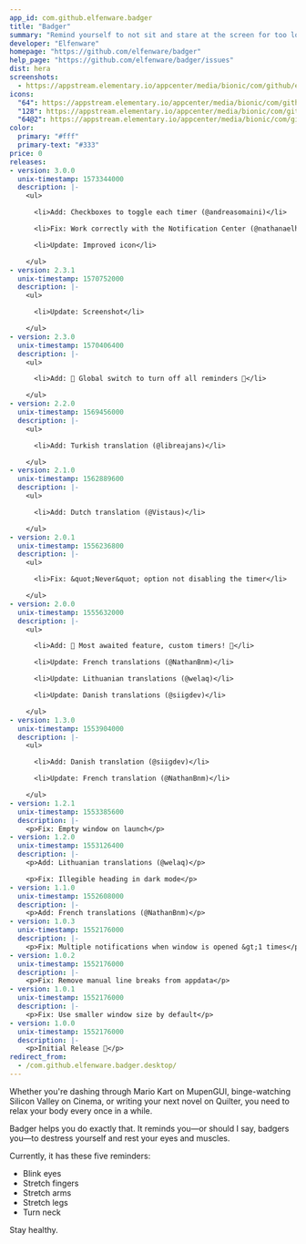 ```yaml
---
app_id: com.github.elfenware.badger
title: "Badger"
summary: "Remind yourself to not sit and stare at the screen for too long"
developer: "Elfenware"
homepage: "https://github.com/elfenware/badger"
help_page: "https://github.com/elfenware/badger/issues"
dist: hera
screenshots:
  - https://appstream.elementary.io/appcenter/media/bionic/com/github/elfenware.badger/2B4B58D506B91CF9F0273BD125E0989A/screenshots/image-1_orig.png
icons:
  "64": https://appstream.elementary.io/appcenter/media/bionic/com/github/elfenware.badger/2B4B58D506B91CF9F0273BD125E0989A/icons/64x64/com.github.elfenware.badger_com.github.elfenware.badger.png
  "128": https://appstream.elementary.io/appcenter/media/bionic/com/github/elfenware.badger/2B4B58D506B91CF9F0273BD125E0989A/icons/128x128/com.github.elfenware.badger_com.github.elfenware.badger.png
  "64@2": https://appstream.elementary.io/appcenter/media/bionic/com/github/elfenware.badger/2B4B58D506B91CF9F0273BD125E0989A/icons/64x64@2/com.github.elfenware.badger_com.github.elfenware.badger.png
color:
  primary: "#fff"
  primary-text: "#333"
price: 0
releases:
- version: 3.0.0
  unix-timestamp: 1573344000
  description: |-
    <ul>

      <li>Add: Checkboxes to toggle each timer (@andreasomaini)</li>

      <li>Fix: Work correctly with the Notification Center (@nathanaelhoun)</li>

      <li>Update: Improved icon</li>

    </ul>
- version: 2.3.1
  unix-timestamp: 1570752000
  description: |-
    <ul>

      <li>Update: Screenshot</li>

    </ul>
- version: 2.3.0
  unix-timestamp: 1570406400
  description: |-
    <ul>

      <li>Add: 🎉️ Global switch to turn off all reminders 🎉️</li>

    </ul>
- version: 2.2.0
  unix-timestamp: 1569456000
  description: |-
    <ul>

      <li>Add: Turkish translation (@libreajans)</li>

    </ul>
- version: 2.1.0
  unix-timestamp: 1562889600
  description: |-
    <ul>

      <li>Add: Dutch translation (@Vistaus)</li>

    </ul>
- version: 2.0.1
  unix-timestamp: 1556236800
  description: |-
    <ul>

      <li>Fix: &quot;Never&quot; option not disabling the timer</li>

    </ul>
- version: 2.0.0
  unix-timestamp: 1555632000
  description: |-
    <ul>

      <li>Add: 🎉️ Most awaited feature, custom timers! 🎉️</li>

      <li>Update: French translations (@NathanBnm)</li>

      <li>Update: Lithuanian translations (@welaq)</li>

      <li>Update: Danish translations (@siigdev)</li>

    </ul>
- version: 1.3.0
  unix-timestamp: 1553904000
  description: |-
    <ul>

      <li>Add: Danish translation (@siigdev)</li>

      <li>Update: French translation (@NathanBnm)</li>

    </ul>
- version: 1.2.1
  unix-timestamp: 1553385600
  description: |-
    <p>Fix: Empty window on launch</p>
- version: 1.2.0
  unix-timestamp: 1553126400
  description: |-
    <p>Add: Lithuanian translations (@welaq)</p>

    <p>Fix: Illegible heading in dark mode</p>
- version: 1.1.0
  unix-timestamp: 1552608000
  description: |-
    <p>Add: French translations (@NathanBnm)</p>
- version: 1.0.3
  unix-timestamp: 1552176000
  description: |-
    <p>Fix: Multiple notifications when window is opened &gt;1 times</p>
- version: 1.0.2
  unix-timestamp: 1552176000
  description: |-
    <p>Fix: Remove manual line breaks from appdata</p>
- version: 1.0.1
  unix-timestamp: 1552176000
  description: |-
    <p>Fix: Use smaller window size by default</p>
- version: 1.0.0
  unix-timestamp: 1552176000
  description: |-
    <p>Initial Release 🎉️</p>
redirect_from:
  - /com.github.elfenware.badger.desktop/
---
```


<p>Whether you&apos;re dashing through Mario Kart on MupenGUI, binge-watching Silicon Valley on Cinema, or writing your next novel on Quilter, you need to relax your body every once in a while.</p>
<p>Badger helps you do exactly that. It reminds you—or should I say, badgers you—to destress yourself and rest your eyes and muscles.</p>
<p>Currently, it has these five reminders:</p>
<ul>
  <li>Blink eyes</li>
  <li>Stretch fingers</li>
  <li>Stretch arms</li>
  <li>Stretch legs</li>
  <li>Turn neck</li>
</ul>
<p>Stay healthy.</p>